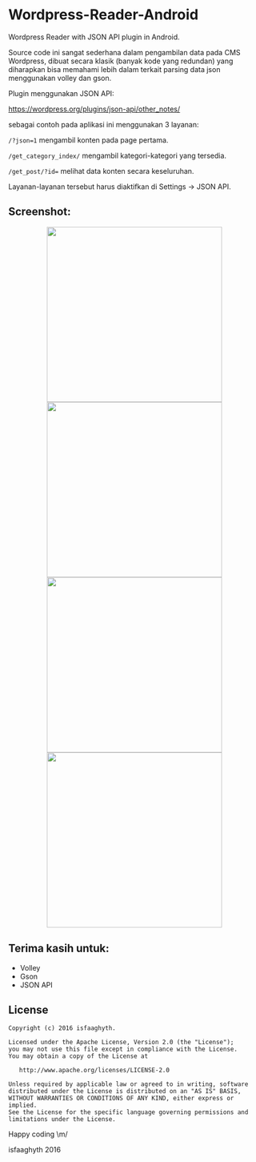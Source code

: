 # Wordpress-Reader-Android
Wordpress Reader with JSON API plugin in Android.

Source code ini sangat sederhana dalam pengambilan data pada CMS Wordpress, dibuat secara klasik (banyak kode yang redundan) yang diharapkan bisa memahami lebih dalam terkait parsing data json menggunakan volley dan gson.


Plugin menggunakan JSON API:

https://wordpress.org/plugins/json-api/other_notes/

sebagai contoh pada aplikasi ini menggunakan 3 layanan:

`/?json=1` mengambil konten pada page pertama.

`/get_category_index/` mengambil kategori-kategori yang tersedia.

`/get_post/?id=` melihat data konten secara keseluruhan.

Layanan-layanan tersebut harus diaktifkan di Settings -> JSON API.


## Screenshot:
<p align="center">
  <img src="https://s19.postimg.org/ib43aqaoj/photo_2016_08_14_01_59_18.jpg" width="350"/>
  <img src="https://s19.postimg.org/yamqua6qb/photo_2016_08_14_01_59_20.jpg" width="350"/>
  <img src="https://s19.postimg.org/ho56l7dsj/photo_2016_08_14_01_59_25.jpg" width="350"/>
  <img src="https://s19.postimg.org/9wogmn9n7/photo_2016_08_14_01_59_27.jpg" width="350"/>
</p>

## Terima kasih untuk:
- Volley
- Gson
- JSON API


## License

```
Copyright (c) 2016 isfaaghyth.

Licensed under the Apache License, Version 2.0 (the "License");
you may not use this file except in compliance with the License.
You may obtain a copy of the License at

   http://www.apache.org/licenses/LICENSE-2.0

Unless required by applicable law or agreed to in writing, software
distributed under the License is distributed on an "AS IS" BASIS,
WITHOUT WARRANTIES OR CONDITIONS OF ANY KIND, either express or implied.
See the License for the specific language governing permissions and
limitations under the License.
```

Happy coding \m/

isfaaghyth 2016
